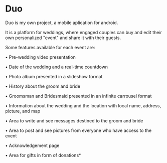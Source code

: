 # Duo

Duo is my own project, a mobile aplication for android.

It is a platform for weddings, where engaged couples can buy and edit their own personalized "event" and share it with their guests.


Some features available for each event are:

• Pre-wedding video presentation

•	Date of the wedding and a real-time countdown

•	Photo album presented in a slideshow format

•	History about the groom and bride

•	Groomsman and Bridesmaid presented in an infinite carrousel format

•	Information about the wedding and the location with local name, address, picture, and map

•	Area to write and see messages destined to the groom and bride

•	Area to post and see pictures from everyone who have access to the event

•	Acknowledgement page

•	Area for gifts in form of donations*
